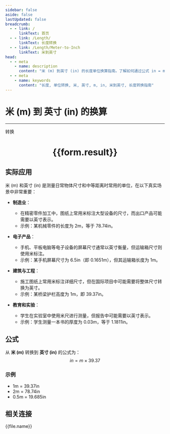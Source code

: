 ```yaml
---
sidebar: false
aside: false
lastUpdated: false
breadcrumb:
  - - link: /
      linkText: 首页
  - - link: /Length/
      linkText: 长度转换
  - - link: /Length/Meter-to-Inch
      linkText: 米到英寸
head:
  - - meta
    - name: description
      content: "米 (m) 到英寸 (in) 的长度单位换算指南。了解如何通过公式 in = m × 39.37 转换为英寸。"
  - - meta
    - name: keywords
      content: "长度, 单位转换, 米, 英寸, m, in, 米到英寸, 长度转换指南"
---
```

# 米 (m) 到 英寸 (in) 的换算
---
<script setup>
import { onMounted, reactive, inject, ref } from 'vue'
import { NButton, NForm, NFormItem, NInput, NInputNumber, NSelect, NCard, useMessage,NGrid ,NGi } from 'naive-ui'
import { defineClientComponent } from 'vitepress'
import { Length } from '../../files';

const convert = inject('convert')

const form = reactive({
  number: null,
  result: '',
})

const convertHandler = () => {
  if (form.number !== null && !isNaN(form.number)) {
    const convertedValue = parseFloat(form.number) * 39.37
    form.result = `${form.number}m = ${convertedValue.toFixed(2)}in`
  } else {
    form.result = '请输入有效的数值。'
  }
}
</script>

<n-form size="large" :model="form">
  <n-form-item label="米 (m)">
    <n-input-number v-model:value="form.number" placeholder="输入米" style="width: 100%" />
  </n-form-item>
  <n-form-item>
    <n-button type="primary" @click="convertHandler" block>转换</n-button>
  </n-form-item>
</n-form>

<n-card  embedded :bordered="false" hoverable>
  <div  style="text-align:center">
    <h1>{{form.result}}</h1>
  </div>
</n-card>

## 实际应用

米 (m) 和英寸 (in) 是测量日常物体尺寸和中等距离时常用的单位，在以下真实场景中非常重要：

- **制造业**：
  - 在精密零件加工中，图纸上常用米标注大型设备的尺寸，而出口产品可能需要以英寸表示。
  - 示例：某机械零件的长度为 2m，等于 78.74in。

- **电子产品**：
  - 手机、平板电脑等电子设备的屏幕尺寸通常以英寸衡量，但运输箱尺寸则使用米标注。
  - 示例：某手机屏幕尺寸为 6.5in（即 0.1651m），但其运输箱长度为 1m。

- **建筑与工程**：
  - 施工图纸上常用米标注详细尺寸，但在国际项目中可能需要将整体尺寸转换为英寸。
  - 示例：某桥梁护栏高度为 1m，即 39.37in。

- **教育和实验**：
  - 学生在实验室中使用米尺进行测量，但报告中可能需要以英寸表示。
  - 示例：学生测量一本书的厚度为 0.03m，等于 1.1811in。

## 公式

从 **米 (m)** 转换到 **英寸 (in)** 的公式为：
$$ in = m \times 39.37 $$

### 示例
- 1m = 39.37in
- 2m = 78.74in
- 0.5m = 19.685in

## 相关连接
<n-grid x-gap="12" :cols="4">
  <n-gi v-for="(file, index) in Length" :key="index">
    <n-button
      text
      tag="a"
      :href="file.path"
      type="primary"
    >
      {{file.name}}
    </n-button>
  </n-gi>
</n-grid>